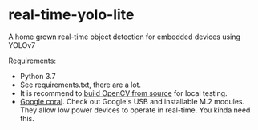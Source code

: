 # real-time-yolo-lite
A home grown real-time object detection for embedded devices using YOLOv7

Requirements:

- Python 3.7
- See requirements.txt, there are a lot.
- It is recommend to [build OpenCV from source](https://docs.opencv.org/4.x/d7/d9f/tutorial_linux_install.html) for local testing.
- [Google coral](https://coral.ai/).  Check out Google's USB and installable M.2 modules.  They allow low power devices to operate in real-time.  You kinda need this.
